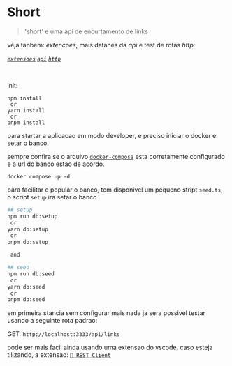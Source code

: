 # Short

> 'short' e uma api de encurtamento de links

veja tanbem: _extencoes_, mais datahes da _api_ e test de rotas _http_:

[_`extensoes`_](/doc/extensoe.md)
[_`api`_](/doc/api.md)
[_`http`_](/doc/http/clients.http)

<br/>

init:

```
npm install
 or
yarn install
 or
pnpm install
```

para startar a aplicacao em modo developer, e preciso iniciar o docker e setar o banco.

sempre confira se o arquivo [`docker-compose`]('') esta corretamente configurado e a url do banco estao de acordo.

```
docker compose up -d
```

para facilitar e popular o banco, tem disponivel um pequeno stript `seed.ts`,
o script `setup` ira setar o banco

```bash
## setup
npm run db:setup
 or
yarn db:setup
 or
pnpm db:setup

 and

## seed
npm run db:seed
 or
yarn db:seed
 or
pnpm db:seed
```

em primeira stancia sem configurar mais nada ja sera possivel testar usando a seguinte rota padrao:

GET: `http://localhost:3333/api/links`

pode ser mais facil ainda usando uma extensao do vscode, caso esteja tilizando, a extensao: [`🔗 REST Client`](https://marketplace.visualstudio.com/items?itemName=humao.rest-client)
